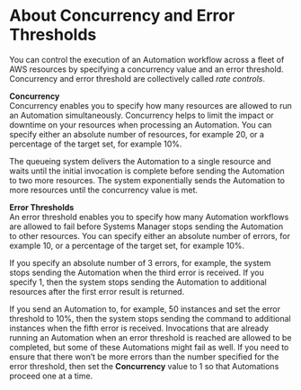# About Concurrency and Error Thresholds<a name="automation-working-rate-controls"></a>

You can control the execution of an Automation workflow across a fleet of AWS resources by specifying a concurrency value and an error threshold\. Concurrency and error threshold are collectively called *rate controls*\.

**Concurrency**  
Concurrency enables you to specify how many resources are allowed to run an Automation simultaneously\. Concurrency helps to limit the impact or downtime on your resources when processing an Automation\. You can specify either an absolute number of resources, for example 20, or a percentage of the target set, for example 10%\.

The queueing system delivers the Automation to a single resource and waits until the initial invocation is complete before sending the Automation to two more resources\. The system exponentially sends the Automation to more resources until the concurrency value is met\.

**Error Thresholds**  
An error threshold enables you to specify how many Automation workflows are allowed to fail before Systems Manager stops sending the Automation to other resources\. You can specify either an absolute number of errors, for example 10, or a percentage of the target set, for example 10%\.

If you specify an absolute number of 3 errors, for example, the system stops sending the Automation when the third error is received\. If you specify 1, then the system stops sending the Automation to additional resources after the first error result is returned\.

If you send an Automation to, for example, 50 instances and set the error threshold to 10%, then the system stops sending the command to additional instances when the fifth error is received\. Invocations that are already running an Automation when an error threshold is reached are allowed to be completed, but some of these Automations might fail as well\. If you need to ensure that there won’t be more errors than the number specified for the error threshold, then set the **Concurrency** value to 1 so that Automations proceed one at a time\. 